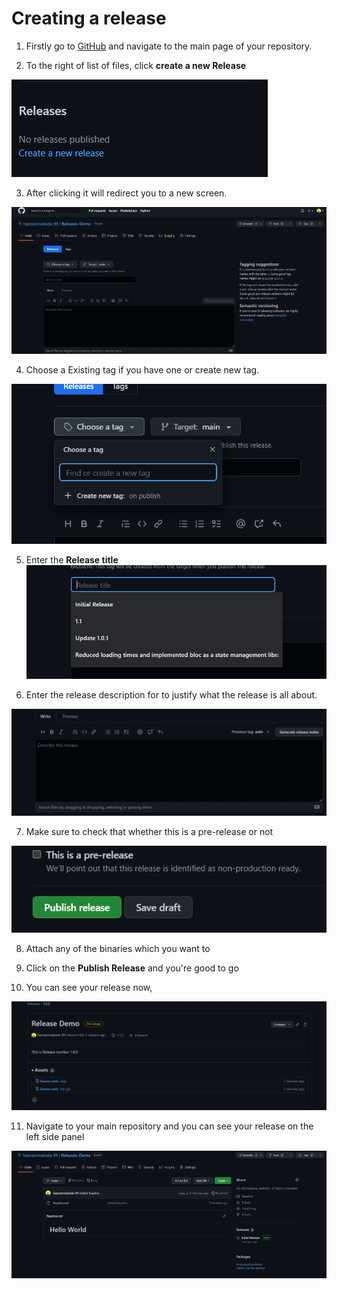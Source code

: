 # Creating a release

1. Firstly go to [GitHub](https://github.com) and navigate to the main page of your repository.

2. To the right of list of files, click **create a new Release**

![Img1](https://raw.githubusercontent.com/hasnainmakada-99/Releases-Demo/main/.github/images/OS%20Images/Img1.png)

3. After clicking it will redirect you to a new screen.

![Img2](https://raw.githubusercontent.com/hasnainmakada-99/Releases-Demo/main/.github/images/OS%20Images/Img2.png)

4. Choose a Existing tag if you have one or create new tag.

![Img3](https://raw.githubusercontent.com/hasnainmakada-99/Releases-Demo/main/.github/images/OS%20Images/Img3.png)

5. Enter the **Release title**
![Img4](https://raw.githubusercontent.com/hasnainmakada-99/Releases-Demo/main/.github/images/OS%20Images/Img4.png)

6. Enter the release description for to justify what the release is all about.
   
![Img5](https://raw.githubusercontent.com/hasnainmakada-99/Releases-Demo/main/.github/images/OS%20Images/Img5.png)

7. Make sure to check that whether this is a pre-release or not

![Img6](https://raw.githubusercontent.com/hasnainmakada-99/Releases-Demo/main/.github/images/OS%20Images/Img6.png)

8. Attach any of the binaries which you want to
   
9.  Click on the **Publish Release** and you're good to go

10. You can see your release now,

![Img7](https://raw.githubusercontent.com/hasnainmakada-99/Releases-Demo/main/.github/images/OS%20Images/Img7.png)

11. Navigate to your main repository and you can see your release on the left side panel

![Img8](https://raw.githubusercontent.com/hasnainmakada-99/Releases-Demo/main/.github/images/OS%20Images/Img8.png)